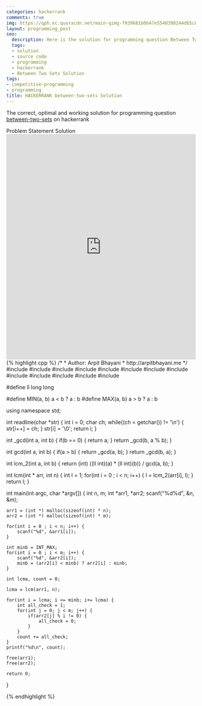 ```yaml
---
categories: hackerrank
comments: true
img: https://qph.ec.quoracdn.net/main-qimg-f939681b0b47e5540398244db5c8966f?convert_to_webp=true
layout: programming_post
seo:
  description: Here is the solution for programming question Between Two Sets on hackerrank
  tags:
  - solution
  - source code
  - programming
  - hackerrank
  - Between Two Sets Solution
tags:
- competitive-programming
- programming
title: HACKERRANK between-two-sets Solution
---
```

The correct, optimal and working solution for programming question [between-two-sets](https://www.hackerrank.com/challenges/between-two-sets) on hackerrank

<div class="ui secondary pointing large menu">
  <a class="grey item" data-tab="problem-statement">
    Problem Statement
  </a>
  <a class="active item grey" data-tab="solution">
    Solution
  </a>
</div>
<div class="ui bottom attached tab" data-tab="problem-statement">
    <iframe src="https://www.hackerrank.com/challenges/between-two-sets" width="100%" height="600px" style="overflow: scroll; border: none;"></iframe>
</div>
<div class="ui bottom attached active tab" data-tab="solution">
{% highlight cpp %}
/*
 *  Author: Arpit Bhayani
 *  http://arpitbhayani.me
 */
#include <cmath>
#include <cstdio>
#include <cstdlib>
#include <climits>
#include <deque>
#include <iostream>
#include <list>
#include <limits>
#include <map>
#include <queue>
#include <set>
#include <stack>
#include <vector>

#define ll long long

#define MIN(a, b) a < b ? a : b
#define MAX(a, b) a > b ? a : b

using namespace std;

int readline(char *str) {
    int i = 0;
    char ch;
    while((ch = getchar()) != '\n') {
        str[i++] = ch;
    }
    str[i] = '\0';
    return i;
}

int _gcd(int a, int b) {
    if(b == 0) {
        return a;
    }
    return _gcd(b, a % b);
}

int gcd(int a, int b) {
    if(a > b) {
        return _gcd(a, b);
    }
    return _gcd(b, a);
}

int lcm_2(int a, int b) {
    return (int) ((ll int)(a) * (ll int)(b)) / gcd(a, b);
}

int lcm(int * arr, int n) {
    int l = 1;
    for(int i = 0 ; i < n; i++) {
        l = lcm_2(arr[i], l);
    }
    return l;
}

int main(int argc, char *argv[]) {
    int n, m;
    int *arr1, *arr2;
    scanf("%d%d", &n, &m);

    arr1 = (int *) malloc(sizeof(int) * n);
    arr2 = (int *) malloc(sizeof(int) * m);

    for(int i = 0 ; i < n; i++) {
        scanf("%d", &arr1[i]);
    }

    int minb = INT_MAX;
    for(int i = 0 ; i < m; i++) {
        scanf("%d", &arr2[i]);
        minb = (arr2[i] < minb) ? arr2[i] : minb;
    }

    int lcma, count = 0;

    lcma = lcm(arr1, n);

    for(int i = lcma; i <= minb; i+= lcma) {
        int all_check = 1;
        for(int j = 0; j < m; j++) {
            if(arr2[j] % i != 0) {
                all_check = 0;
            }
        }
        count += all_check;
    }
    printf("%d\n", count);

    free(arr1);
    free(arr2);

    return 0;
}

{% endhighlight %}
</div>

